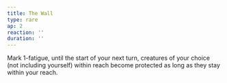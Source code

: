 ```yaml
---
title: The Wall
type: rare
ap: 2
reaction: ''
duration: ''
---
```

Mark 1-fatigue, until the start of your next turn, creatures of your choice (not including yourself) within reach become protected as long as they stay within your reach.
